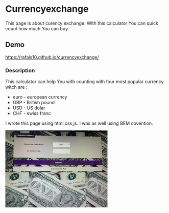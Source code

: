 # Currencyexchange

This page is about curency exchange. With this calculator You can quick count how much You can buy.

## Demo

https://rafals10.github.io/currencyexchange/

### Description

This calculator can help You with counting with four most popular currency witch are :
- euro - european currency
- GBP - British pound
- USD - US dolar
- CHF - swiss franc

I wrote this page using html,css,js. I was as well using BEM covention.

![sample](https://github.com/RafalS10/currencyexchange/blob/main/images/IMG_0637.jpg)

